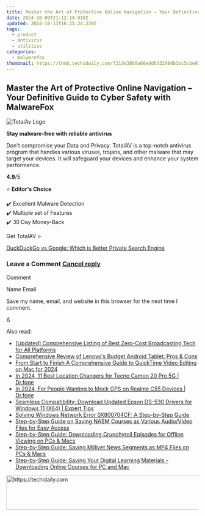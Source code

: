```yaml
---
title: Master the Art of Protective Online Navigation – Your Definitive Guide to Cyber Safety with MalwareFox
date: 2024-10-09T21:12:14.910Z
updated: 2024-10-13T16:25:24.239Z
tags:
  - product
  - antivirus
  - utilities
categories:
  - malwarefox
thumbnail: https://thmb.techidaily.com/f21de38b9a60edd6d3298db1bc5cbe93a61c6bb2511c6882fb283e99f7aa6165.jpg
---
```


## Master the Art of Protective Online Navigation – Your Definitive Guide to Cyber Safety with MalwareFox

![TotalAv Logo](https://www.malwarefox.com/wp-content/uploads/2024/02/totalav-svg.webp "totalav-svg")

**Stay malware-free with reliable antivirus**

Don't compromise your Data and Privacy. TotalAV is a top-notch antivirus program that handles various viruses, trojans, and other malware that may target your devices. It will safeguard your devices and enhance your system performance.

**4.9**/5

⭐ **Editor's Choice**

✔️ Excellent Malware Detection  
✔️ Multiple set of Features  
✔️ 30 Day Money-Back

[](https://tools.techidaily.com/malwarefox/products/) Get TotalAV > 

[DuckDuckGo vs Google: Which is Better Private Search Engine](https://tools.techidaily.com/malwarefox/products/)

### Leave a Comment [Cancel reply](https://tools.techidaily.com/malwarefox/products/)

Comment

Name Email 

Save my name, email, and website in this browser for the next time I comment.

Δ

<ins class="adsbygoogle"
     style="display:block"
     data-ad-format="autorelaxed"
     data-ad-client="ca-pub-7571918770474297"
     data-ad-slot="1223367746"></ins>

<ins class="adsbygoogle"
     style="display:block"
     data-ad-client="ca-pub-7571918770474297"
     data-ad-slot="8358498916"
     data-ad-format="auto"
     data-full-width-responsive="true"></ins>

<span class="atpl-alsoreadstyle">Also read:</span>
<div><ul>
<li><a href="https://vp-tips.techidaily.com/updated-comprehensive-listing-of-best-zero-cost-broadcasting-tech-for-all-platforms/"><u>[Updated] Comprehensive Listing of Best Zero-Cost Broadcasting Tech for All Platforms</u></a></li>
<li><a href="https://buynow-info.techidaily.com/comprehensive-review-of-lenovos-budget-android-tablet-pros-and-cons/"><u>Comprehensive Review of Lenovo's Budget Android Tablet: Pros & Cons</u></a></li>
<li><a href="https://ai-vdieo-software.techidaily.com/from-start-to-finish-a-comprehensive-guide-to-quicktime-video-editing-on-mac-for-2024/"><u>From Start to Finish A Comprehensive Guide to QuickTime Video Editing on Mac for 2024</u></a></li>
<li><a href="https://fake-location.techidaily.com/in-2024-11-best-location-changers-for-tecno-camon-20-pro-5g-drfone-by-drfone-virtual-android/"><u>In 2024, 11 Best Location Changers for Tecno Camon 20 Pro 5G | Dr.fone</u></a></li>
<li><a href="https://android-location.techidaily.com/in-2024-for-people-wanting-to-mock-gps-on-realme-c55-devices-drfone-by-drfone-virtual/"><u>In 2024, For People Wanting to Mock GPS on Realme C55 Devices | Dr.fone</u></a></li>
<li><a href="https://win-amazing.techidaily.com/seamless-compatibility-download-updated-epson-ds-530-drivers-for-windows-11-x64-expert-tips/"><u>Seamless Compatibility: Download Updated Epson DS-530 Drivers for Windows 11 (X64) | Expert Tips</u></a></li>
<li><a href="https://win-howtos.techidaily.com/solving-windows-network-error-0x800704cf-a-step-by-step-guide/"><u>Solving Windows Network Error 0X800704CF: A Step-by-Step Guide</u></a></li>
<li><a href="https://win-comparisons.techidaily.com/step-by-step-guide-on-saving-nasm-courses-as-various-audiovideo-files-for-easy-access/"><u>Step-by-Step Guide on Saving NASM Courses as Various Audio/Video Files for Easy Access</u></a></li>
<li><a href="https://win-comparisons.techidaily.com/step-by-step-guide-downloading-crunchyroll-episodes-for-offline-viewing-on-pcs-and-macs/"><u>Step-by-Step Guide: Downloading Crunchyroll Episodes for Offline Viewing on PCs & Macs</u></a></li>
<li><a href="https://win-comparisons.techidaily.com/step-by-step-guide-saving-milliyet-news-segments-as-mp4-files-on-pcs-and-macs/"><u>Step-by-Step Guide: Saving Milliyet News Segments as MP4 Files on PCs & Macs</u></a></li>
<li><a href="https://win-comparisons.techidaily.com/step-by-step-guide-saving-your-digital-learning-materials-downloading-online-courses-for-pc-and-mac/"><u>Step-by-Step Guide: Saving Your Digital Learning Materials - Downloading Online Courses for PC and Mac</u></a></li>
</ul></div>

<!-- affiliate ads begin -->
<a href="https://appsumo.8odi.net/c/5597632/2037359/7443" target="_top" id="2037359">
  <img src="//a.impactradius-go.com/display-ad/7443-2037359" border="0" alt="https://techidaily.com" width="728" height="90"/>
</a>
<img height="0" width="0" src="https://appsumo.8odi.net/i/5597632/2037359/7443" style="position:absolute;visibility:hidden;" border="0" />
<!-- affiliate ads end -->

